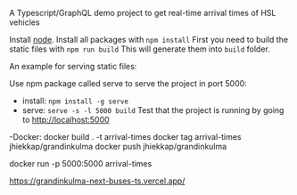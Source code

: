 A Typescript/GraphQL demo project to get real-time arrival times of HSL vehicles

Install [node](https://nodejs.org/en/download/). 
Install all packages with `npm install`
First you need to build the static files with `npm run build`
This will generate them into `build` folder.

An example for serving static files:

Use npm package called serve to serve the project in port 5000:
- install: `npm install -g serve`
- serve: `serve -s -l 5000 build`
Test that the project is running by going to <http://localhost:5000>

-Docker:
docker build . -t arrival-times
docker tag arrival-times jhiekkap/grandinkulma 
docker push jhiekkap/grandinkulma

docker run -p 5000:5000 arrival-times

https://grandinkulma-next-buses-ts.vercel.app/

 